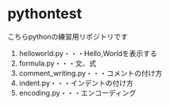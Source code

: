 # pythontest
こちらpythonの練習用リポジトリです

1. helloworld.py・・・Hello,Worldを表示する
1. formula.py・・・文、式
1. comment_writing.py・・・コメントの付け方
1. indent.py・・・インデントの付け方
1. encoding.py・・・エンコーディング
